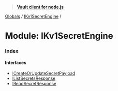 > **[Vault client for node.js](../README.md)**

[Globals](../globals.md) / [IKv1SecretEngine](ikv1secretengine.md) /

# Module: IKv1SecretEngine

### Index

#### Interfaces

* [ICreateOrUpdateSecretPayload](../interfaces/ikv1secretengine.icreateorupdatesecretpayload.md)
* [IListSecretsResponse](../interfaces/ikv1secretengine.ilistsecretsresponse.md)
* [IReadSecretResponse](../interfaces/ikv1secretengine.ireadsecretresponse.md)